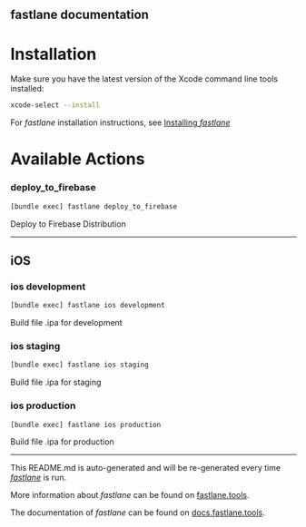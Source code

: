 fastlane documentation
----

# Installation

Make sure you have the latest version of the Xcode command line tools installed:

```sh
xcode-select --install
```

For _fastlane_ installation instructions, see [Installing _fastlane_](https://docs.fastlane.tools/#installing-fastlane)

# Available Actions

### deploy_to_firebase

```sh
[bundle exec] fastlane deploy_to_firebase
```

Deploy to Firebase Distribution

----


## iOS

### ios development

```sh
[bundle exec] fastlane ios development
```

Build file .ipa for development

### ios staging

```sh
[bundle exec] fastlane ios staging
```

Build file .ipa for staging

### ios production

```sh
[bundle exec] fastlane ios production
```

Build file .ipa for production

----

This README.md is auto-generated and will be re-generated every time [_fastlane_](https://fastlane.tools) is run.

More information about _fastlane_ can be found on [fastlane.tools](https://fastlane.tools).

The documentation of _fastlane_ can be found on [docs.fastlane.tools](https://docs.fastlane.tools).
